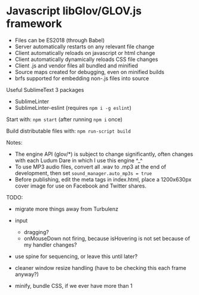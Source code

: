 Javascript libGlov/GLOV.js framework
============================

* Files can be ES2018 (through Babel)
* Server automatically restarts on any relevant file change
* Client automatically reloads on javascript or html change
* Client automatically dynamically reloads CSS file changes
* Client .js and vendor files all bundled and minified
* Source maps created for debugging, even on minified builds
* brfs supported for embedding non-.js files into source

Useful SublimeText 3 packages
* SublimeLinter
* SublimeLinter-eslint (requires `npm i -g eslint`)

Start with: `npm start` (after running `npm i` once)

Build distributable files with: `npm run-script build`

Notes:
* The engine API (glov/*) is subject to change significantly, often changes with each Ludum Dare in which I use this engine ^_^
* To use MP3 audio files, convert all .wav to .mp3 at the end of development, then set `sound_manager.auto_mp3s = true`
* Before publishing, edit the meta tags in index.html, place a 1200x630px cover image for use on Facebook and Twitter shares.


TODO:
* migrate more things away from Turbulenz
* input
  * dragging?
  * onMouseDown not firing, because isHovering is not set because of my handler changes?
* use spine for sequencing, or leave this until later?
* cleaner window resize handling (have to be checking this each frame anyway?)

* minify, bundle CSS, if we ever have more than 1

